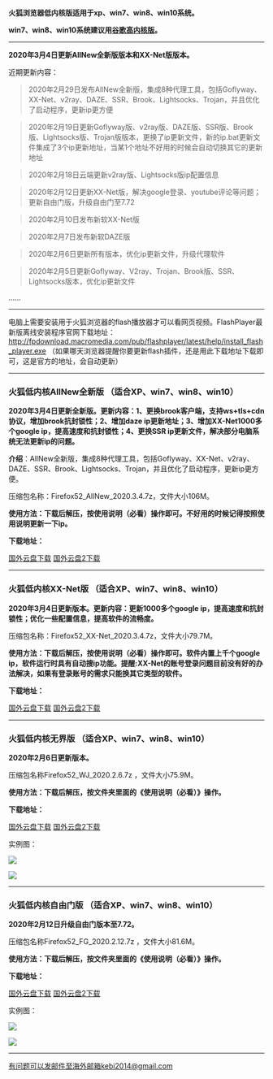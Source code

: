 **火狐浏览器低内核版适用于xp、win7、win8、win10系统。**

**win7、win8、win10系统建议用[谷歌高内核版](https://github.com/Alvin9999/new-pac/wiki/%E9%AB%98%E5%86%85%E6%A0%B8%E7%89%88)。**

***

**2020年3月4日更新AllNew全新版版本和XX-Net版版本。**

近期更新内容：

> 2020年2月29日发布AllNew全新版，集成8种代理工具，包括Goflyway、XX-Net、v2ray、DAZE、SSR、Brook、Lightsocks、Trojan，并且优化了启动程序，更新ip更方便

> 2020年2月19日更新Goflyway版、v2ray版、DAZE版、SSR版、Brook版、Lightsocks版、Trojan版版本，更换了ip更新文件，新的ip.bat更新文件集成了3个ip更新地址，当某1个地址不好用的时候会自动切换其它的更新地址

> 2020年2月18日云端更新v2ray版、Lightsocks版ip配置信息

> 2020年2月12日更新XX-Net版，解决google登录、youtube评论等问题；更新自由门版，升级自由门至7.72

> 2020年2月10日发布新软XX-Net版

> 2020年2月7日发布新软DAZE版

> 2020年2月6日更新所有版本，优化ip更新文件，升级代理软件

> 2020年2月5日更新Goflyway、V2ray、Trojan、Brook版、SSR、Lightsocks版本，优化ip更新文件

......


***

电脑上需要安装用于火狐浏览器的flash播放器才可以看网页视频。FlashPlayer最新版离线安装程序官网下载地址：
http://fpdownload.macromedia.com/pub/flashplayer/latest/help/install_flash_player.exe （如果哪天浏览器提醒你要更新flash插件，还是用此下载地址下载即可，这是官方的地址，会自动更新）

***


### 火狐低内核AllNew全新版 （适合XP、win7、win8、win10）

**2020年3月4日更新全新版。更新内容：1、更换brook客户端，支持ws+tls+cdn协议，增加brook抗封锁性；2、增加daze ip更新地址；3、增加XX-Net1000多个google ip，提高速度和抗封锁性；4、更换SSR ip更新文件，解决部分电脑系统无法更新ip的问题。**

**介绍**：AllNew全新版，集成8种代理工具，包括Goflyway、XX-Net、v2ray、DAZE、SSR、Brook、Lightsocks、Trojan，并且优化了启动程序，更新ip更方便。

压缩包名称：Firefox52_AllNew_2020.3.4.7z，文件大小106M。

**使用方法：下载后解压，按使用说明（必看）操作即可。不好用的时候记得按照使用说明更新一下ip。**

**下载地址：**

[国外云盘下载](http://www.freedown9.com/html/20200304/Firefox52_AllNew_2020.3.4.7z) 
[国外云盘2下载](http://108.61.224.82/20200304/Firefox52_AllNew_2020.3.4.7z) 

***

### 火狐低内核XX-Net版 （适合XP、win7、win8、win10）

**2020年3月4日更新版本。更新内容：更新1000多个google ip，提高速度和抗封锁性；优化一些配置信息，提高软件的流畅度。**

压缩包名称：Firefox52_XX-Net_2020.3.4.7z，文件大小79.7M。

**使用方法：下载后解压，按使用说明（必看）操作即可。软件内置上千个google ip，软件运行时具有自动搜ip功能。提醒:XX-Net的账号登录问题目前没有好的办法解决，如果有登录账号的需求只能换其它类型的软件。**

**下载地址：**

[国外云盘下载](http://www.freedown9.com/html/20200304/Firefox52_XX-Net_2020.3.4.7z) 
[国外云盘2下载](http://108.61.224.82/20200304/Firefox52_XX-Net_2020.3.4.7z) 

***


### 火狐低内核无界版 （适合XP、win7、win8、win10）

**2020年2月6日更新版本。**

压缩包名称Firefox52_WJ_2020.2.6.7z ，文件大小75.9M。

**使用方法：下载后解压，按文件夹里面的《使用说明（必看）》操作。**

**下载地址：**

[国外云盘下载](http://www.freedown9.com/html/2020223/Firefox52_WJ_2020.2.6.7z) 
[国外云盘2下载](http://108.61.224.82/2020229/Firefox52_WJ_2020.2.6.7z) 

实例图：

![](https://raw.githubusercontent.com/Alvin9999/pac2/master/softimag/52wuj1.png)

![](https://raw.githubusercontent.com/Alvin9999/PAC/master/download/52wujie1.PNG)


***

### 火狐低内核自由门版 （适合XP、win7、win8、win10）

**2020年2月12日升级自由门版本至7.72。**

压缩包名称Firefox52_FG_2020.2.12.7z  ，文件大小81.6M。

**使用方法：下载后解压，按文件夹里面的《使用说明（必看）》操作。**

**下载地址：**

[国外云盘下载](http://www.freedown9.com/html/2020223/Firefox52_FG_2020.2.12.7z) 
[国外云盘2下载](http://108.61.224.82/2020229/Firefox52_FG_2020.2.12.7z) 

实例图：

![](https://raw.githubusercontent.com/Alvin9999/pac2/master/softimag/52fg1.png)

![](https://raw.githubusercontent.com/Alvin9999/PAC/master/download/52freegate.PNG)

***



有问题可以发邮件至海外邮箱kebi2014@gmail.com